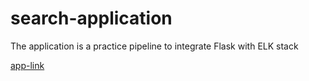 # search-application
The application is a practice pipeline to integrate Flask with ELK stack

[app-link](https://search-application-flask.herokuapp.com/)